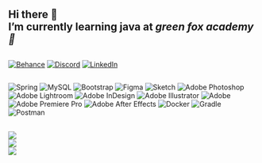 ## Hi there 👋<br>I’m currently learning java at *green fox academy🦊*

##
[![Behance](https://img.shields.io/badge/Behance-1769ff?logo=behance&logoColor=white)](https://behance.net/markpernia) [![Discord](https://img.shields.io/badge/Discord-%237289DA.svg?logo=discord&logoColor=white)](https://discord.gg/m.pernia) [![LinkedIn](https://img.shields.io/badge/LinkedIn-%230077B5.svg?logo=linkedin&logoColor=white)](https://linkedin.com/in/markpernia)

##
![Spring](https://img.shields.io/badge/spring-%236DB33F.svg?style=flat-square&logo=spring&logoColor=white) ![MySQL](https://img.shields.io/badge/mysql-%2300000f.svg?style=flat-square&logo=mysql&logoColor=white) ![Bootstrap](https://img.shields.io/badge/bootstrap-%238511FA.svg?style=flat-square&logo=bootstrap&logoColor=white) ![Figma](https://img.shields.io/badge/figma-%23F24E1E.svg?style=flat-square&logo=figma&logoColor=white) ![Sketch](https://img.shields.io/badge/Sketch-FFB387?style=flat-square&logo=sketch&logoColor=black) ![Adobe Photoshop](https://img.shields.io/badge/adobe%20photoshop-%2331A8FF.svg?style=flat-square&logo=adobe%20photoshop&logoColor=white) ![Adobe Lightroom](https://img.shields.io/badge/Adobe%20Lightroom-31A8FF.svg?style=flat-square&logo=Adobe%20Lightroom&logoColor=white) ![Adobe InDesign](https://img.shields.io/badge/Adobe%20InDesign-49021F?style=flat-square&logo=adobeindesign&logoColor=FF3366) ![Adobe Illustrator](https://img.shields.io/badge/adobe%20illustrator-%23FF9A00.svg?style=flat-square&logo=adobe%20illustrator&logoColor=white) ![Adobe](https://img.shields.io/badge/adobe-%23FF0000.svg?style=flat-square&logo=adobe&logoColor=white) ![Adobe Premiere Pro](https://img.shields.io/badge/Adobe%20Premiere%20Pro-9999FF.svg?style=flat-square&logo=Adobe%20Premiere%20Pro&logoColor=white) ![Adobe After Effects](https://img.shields.io/badge/Adobe%20After%20Effects-9999FF.svg?style=flat-square&logo=Adobe%20After%20Effects&logoColor=white) ![Docker](https://img.shields.io/badge/docker-%230db7ed.svg?style=flat-square&logo=docker&logoColor=white) ![Gradle](https://img.shields.io/badge/Gradle-02303A.svg?style=flat-square&logo=Gradle&logoColor=white) ![Postman](https://img.shields.io/badge/Postman-FF6C37?style=flat-square&logo=postman&logoColor=white)

## 
![](https://github-readme-stats.vercel.app/api?username=markpernia&theme=tokyonight&hide_border=true&include_all_commits=false&count_private=false)<br/>
![](https://github-readme-streak-stats.herokuapp.com/?user=markpernia&theme=tokyonight&hide_border=true)<br/>
![](https://github-readme-stats.vercel.app/api/top-langs/?username=markpernia&theme=tokyonight&hide_border=true&include_all_commits=false&count_private=false&layout=compact)

<!--
**markpernia/markpernia** is a ✨ _special_ ✨ repository because its `README.md` (this file) appears on your GitHub profile.

Here are some ideas to get you started:

- 🔭 I’m currently working on ...
- 🌱 I’m currently learning ...
- 👯 I’m looking to collaborate on ...
- 🤔 I’m looking for help with ...
- 💬 Ask me about ...
- 📫 How to reach me: ...
- 😄 Pronouns: ...
- ⚡ Fun fact: ...
-->
